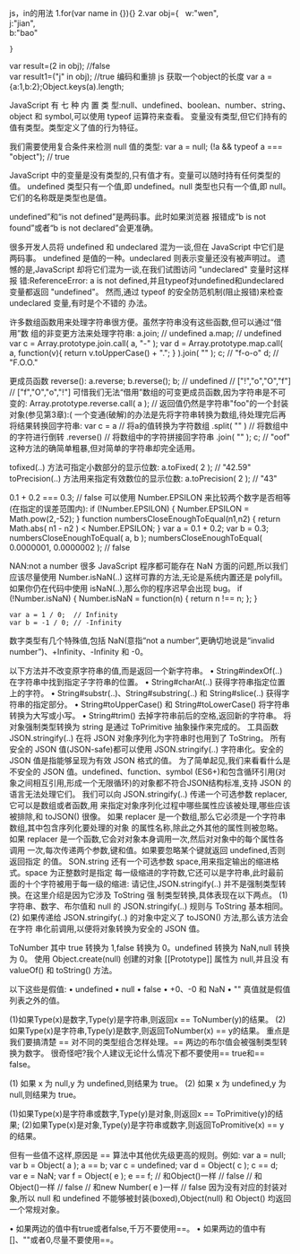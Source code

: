 js，in的用法
1.for(var name in {}){}
2.var obj={  
         w:"wen",  
         j:"jian",  
         b:"bao"  
           
    }        
var result=(2 in obj); //false     
var result1=("j" in obj);  //true
编码和重排
js 获取一个object的长度 var a = {a:1,b:2};Object.keys(a).length;

JavaScript 有 七 种 内 置 类 型:null、undefined、boolean、number、string、object 和
symbol,可以使用 typeof 运算符来查看。 变量没有类型,但它们持有的值有类型。类型定义了值的行为特征。

我们需要使用复合条件来检测 null 值的类型: 
    var a = null;
    (!a && typeof a === "object"); // true

JavaScript 中的变量是没有类型的,只有值才有。变量可以随时持有任何类型的值。
undefined 类型只有一个值,即 undefined。null 类型也只有一个值,即 null。它们的名称既是类型也是值。

undefined”和“is not defined”是两码事。此时如果浏览器 报错成“b is not found”或者“b is not declared”会更准确。

很多开发人员将 undefined 和 undeclared 混为一谈,但在 JavaScript 中它们是两码事。 undefined 是值的一种。undeclared 则表示变量还没有被声明过。
遗憾的是,JavaScript 却将它们混为一谈,在我们试图访问 "undeclared" 变量时这样报 错:ReferenceError: a is not defined,并且typeof对undefined和undeclared变量都返回 "undefined"。
然而,通过 typeof 的安全防范机制(阻止报错)来检查 undeclared 变量,有时是个不错的 办法。

许多数组函数用来处理字符串很方便。虽然字符串没有这些函数,但可以通过“借用”数 组的非变更方法来处理字符串:
    a.join;         // undefined
    a.map;          // undefined
    var c = Array.prototype.join.call( a, "-" );
    var d = Array.prototype.map.call( a, function(v){
       return v.toUpperCase() + ".";
    } ).join( "" );
    c;              // "f-o-o"
    d;              // "F.O.O."
   
更成员函数 reverse():
    a.reverse;
    b.reverse();
    b;
    // undefined
    // ["!","o","O","f"]
    // ["f","O","o","!"]
可惜我们无法“借用”数组的可变更成员函数,因为字符串是不可变的:
    Array.prototype.reverse.call( a );
// 返回值仍然是字符串"foo"的一个封装对象(参见第3章):(
一个变通(破解)的办法是先将字符串转换为数组,待处理完后再将结果转换回字符串:
    var c = a
// 将a的值转换为字符数组 .split( "" )
// 将数组中的字符进行倒转 .reverse()
// 将数组中的字符拼接回字符串 .join( "" );
    c; // "oof"
这种方法的确简单粗暴,但对简单的字符串却完全适用。

tofixed(..) 方法可指定小数部分的显示位数:
a.toFixed( 2 ); // "42.59"
toPrecision(..) 方法用来指定有效数位的显示位数:
a.toPrecision( 2 ); // "43"

0.1 + 0.2 === 0.3; // false
可以使用 Number.EPSILON 来比较两个数字是否相等(在指定的误差范围内):
     if (!Number.EPSILON) {
           Number.EPSILON = Math.pow(2,-52);
     }
     function numbersCloseEnoughToEqual(n1,n2) {
         return Math.abs( n1 - n2 ) < Number.EPSILON;
      }
     var a = 0.1 + 0.2;
     var b = 0.3;
     numbersCloseEnoughToEqual( a, b );
     numbersCloseEnoughToEqual( 0.0000001, 0.0000002 );  // false
     
NAN:not a number
很多 JavaScript 程序都可能存在 NaN 方面的问题,所以我们应该尽量使用 Number.isNaN(..) 这样可靠的方法,无论是系统内置还是 polyfill。
如果你仍在代码中使用 isNaN(..),那么你的程序迟早会出现 bug。
    if (!Number.isNaN) {
       Number.isNaN = function(n) {
           return n !== n;
       };
    }
    
    var a = 1 / 0;  // Infinity
    var b = -1 / 0; // -Infinity
    
数字类型有几个特殊值,包括 NaN(意指“not a number”,更确切地说是“invalid number”)、+Infinity、-Infinity 和 -0。

以下方法并不改变原字符串的值,而是返回一个新字符串。
    • String#indexOf(..) 在字符串中找到指定子字符串的位置。
    • String#charAt(..) 获得字符串指定位置上的字符。
    • String#substr(..)、String#substring(..) 和 String#slice(..) 获得字符串的指定部分。
    • String#toUpperCase() 和 String#toLowerCase() 将字符串转换为大写或小写。
    • String#trim() 去掉字符串前后的空格,返回新的字符串。
将对象强制类型转换为 string 是通过 ToPrimitive 抽象操作来完成的。
工具函数 JSON.stringify(..) 在将 JSON 对象序列化为字符串时也用到了 ToString。
所有安全的 JSON 值(JSON-safe)都可以使用 JSON.stringify(..) 字符串化。安全的 JSON 值是指能够呈现为有效 JSON 格式的值。
为了简单起见,我们来看看什么是不安全的 JSON 值。undefined、function、symbol (ES6+)和包含循环引用(对象之间相互引用,形成一个无限循环)的对象都不符合JSON结构标准,支持 JSON 的语言无法处理它们。
我们可以向 JSON.stringify(..) 传递一个可选参数 replacer,它可以是数组或者函数,用 来指定对象序列化过程中哪些属性应该被处理,哪些应该被排除,和 toJSON() 很像。
如果 replacer 是一个数组,那么它必须是一个字符串数组,其中包含序列化要处理的对象 的属性名称,除此之外其他的属性则被忽略。
如果 replacer 是一个函数,它会对对象本身调用一次,然后对对象中的每个属性各调用 一次,每次传递两个参数,键和值。如果要忽略某个键就返回 undefined,否则返回指定 的值。
SON.string 还有一个可选参数 space,用来指定输出的缩进格式。space 为正整数时是指定 每一级缩进的字符数,它还可以是字符串,此时最前面的十个字符被用于每一级的缩进:
请记住,JSON.stringify(..) 并不是强制类型转换。在这里介绍是因为它涉及 ToString 强
制类型转换,具体表现在以下两点。
(1) 字符串、数字、布尔值和 null 的 JSON.stringify(..) 规则与 ToString 基本相同。
(2) 如果传递给 JSON.stringify(..) 的对象中定义了 toJSON() 方法,那么该方法会在字符
串化前调用,以便将对象转换为安全的 JSON 值。

ToNumber
其中 true 转换为 1,false 转换为 0。undefined 转换为 NaN,null 转换为 0。
使用 Object.create(null) 创建的对象 [[Prototype]] 属性为 null,并且没 有 valueOf() 和 toString() 方法。

以下这些是假值:
• undefined
• null
• false
• +0、-0 和 NaN
• ""
真值就是假值列表之外的值。

(1)如果Type(x)是数字,Type(y)是字符串,则返回x == ToNumber(y)的结果。 
(2)如果Type(x)是字符串,Type(y)是数字,则返回ToNumber(x) == y的结果。
重点是我们要搞清楚 == 对不同的类型组合怎样处理。== 两边的布尔值会被强制类型转换为数字。
很奇怪吧?我个人建议无论什么情况下都不要使用== true和== false。

(1) 如果 x 为 null,y 为 undefined,则结果为 true。
(2) 如果 x 为 undefined,y 为 null,则结果为 true。

(1)如果Type(x)是字符串或数字,Type(y)是对象,则返回x == ToPrimitive(y)的结果; 
(2)如果Type(x)是对象,Type(y)是字符串或数字,则返回ToPromitive(x) == y的结果。

但有一些值不这样,原因是 == 算法中其他优先级更高的规则。例如:
    var a = null;
    var b = Object( a );
    a == b;
    var c = undefined;
    var d = Object( c );
    c == d;
    var e = NaN;
    var f = Object( e );
    e == f;
// 和Object()一样 // false
// 和Object()一样 // false
// 和new Number( e )一样 // false
因为没有对应的封装对象,所以 null 和 undefined 不能够被封装(boxed),Object(null) 和 Object() 均返回一个常规对象。

• 如果两边的值中有true或者false,千万不要使用==。 
• 如果两边的值中有[]、""或者0,尽量不要使用==。

